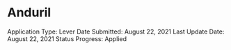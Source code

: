 # Anduril

Application Type: Lever
Date Submitted: August 22, 2021
Last Update Date: August 22, 2021
Status Progress: Applied